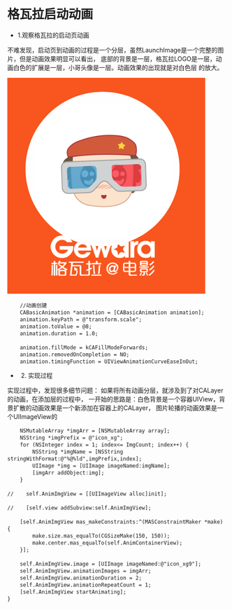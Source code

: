 

# 格瓦拉启动动画

* 1.观察格瓦拉的启动页动画 

 不难发现，启动页到动画的过程是一个分层，虽然LaunchImage是一个完整的图片，但是动画效果明显可以看出，
 底部的背景是一层，格瓦拉LOGO是一层，动画白色的扩展是一层，小哥头像是一层。动画效果的出现就是对白色层
 的放大。

![](Snip20160506_1.png)
``` objc
    //动画创建
    CABasicAnimation *animation = [CABasicAnimation animation];
    animation.keyPath = @"transform.scale";
    animation.toValue = @8;
    animation.duration = 1.0;
    
    animation.fillMode = kCAFillModeForwards;
    animation.removedOnCompletion = NO;
    animation.timingFunction = UIViewAnimationCurveEaseInOut;
```

* 2. 实现过程

 实现过程中，发现很多细节问题：
 如果将所有动画分层，就涉及到了对CALayer的动画，在添加层的过程中，
 一开始的思路是：白色背景是一个容器UIView，背景扩散的动画效果是一个新添加在容器上的CALayer，
 图片轮播的动画效果是一个UIImageView的

```objc
    NSMutableArray *imgArr = [NSMutableArray array];
    NSString *imgPrefix = @"icon_xg";
    for (NSInteger index = 1; index<= ImgCount; index++) {
        NSString *imgName = [NSString stringWithFormat:@"%@%ld",imgPrefix,index];
        UIImage *img = [UIImage imageNamed:imgName];
        [imgArr addObject:img];
    }
    
//    self.AnimImgView = [[UIImageView alloc]init];
    
//    [self.view addSubview:self.AnimImgView];
    
    [self.AnimImgView mas_makeConstraints:^(MASConstraintMaker *make) {
        make.size.mas_equalTo(CGSizeMake(150, 150));
        make.center.mas_equalTo(self.AnimContainerView);
    }];
    
    self.AnimImgView.image = [UIImage imageNamed:@"icon_xg9"];
    self.AnimImgView.animationImages = imgArr;
    self.AnimImgView.animationDuration = 2;
    self.AnimImgView.animationRepeatCount = 1;
    [self.AnimImgView startAnimating];
}

```

















